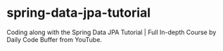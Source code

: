 # spring-data-jpa-tutorial
Coding along with the Spring Data JPA Tutorial | Full In-depth Course by Daily Code Buffer from YouTube.
